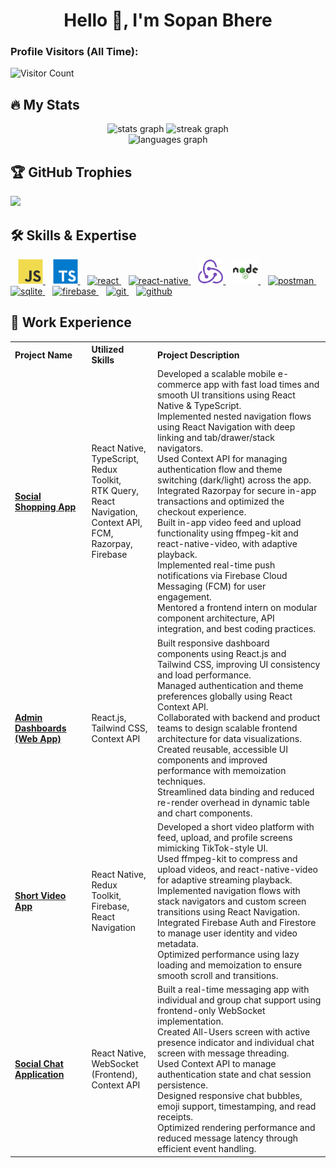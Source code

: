 <h1 align="center">Hello 👋, I'm Sopan Bhere</h1>

<!-- [![Typing SVG](https://readme-typing-svg.herokuapp.com?font=Courier&color=%23FFA500&vCenter=true&padding=5&lines=A+Passionate+Software+Developer;Tech+Enthusiast;Problem+Solver)](https://git.io/typing-svg)
-->
<h3> Profile Visitors (All Time): </h3>

![Visitor Count](https://profile-counter.glitch.me/thesopan21/count.svg)

<h2 align="left"> 🔥 My Stats </h2>
<div align="center">
  <img src="https://github-readme-stats.vercel.app/api/?username=thesopan21&hide_title=false&hide_rank=false&show_icons=true&include_all_commits=true&count_private=true&theme=dark&locale=en&hide_border=false" height="160" alt="stats graph"  />
      <img src="https://nirzak-streak-stats.vercel.app/?user=thesopan21&theme=dark&hide_border=false" height="160" alt="streak graph"  />
</div>

<div align="center">
  <img src="https://github-readme-stats.vercel.app/api/top-langs?username=thesopan21&locale=en&hide_title=false&layout=compact&card_width=400&langs_count=5&theme=dark&hide_border=false" height="160" alt="languages graph"  />
</div>

<h2 align="left">🏆 GitHub Trophies</h2>

![](https://github-profile-trophy.vercel.app/?username=thesopan21&theme=dark&no-frame=true&no-bg=false&margin-w=4)


<h2 align="left">🛠️ Skills & Expertise</h2>
    <span>&nbsp;&nbsp;</span>
    <a href="https://developer.mozilla.org/en-US/docs/Web/JavaScript"> 
      <img src="https://raw.githubusercontent.com/devicons/devicon/master/icons/javascript/javascript-original.svg" alt="javascript" width="40" height="40"/> 
    </a> 
    <span>&nbsp;&nbsp;</span>
    <a href="https://www.typescriptlang.org/" target="_blank" rel="noreferrer"> 
      <img src="https://raw.githubusercontent.com/devicons/devicon/master/icons/typescript/typescript-original.svg" alt="typescript" width="40" height="40"/> 
    </a>
    <span>&nbsp;&nbsp;</span>
    <a href="https://reactjs.org/" target="_blank" rel="noreferrer"> 
      <img src="https://www.cdnlogo.com/logos/r/85/react.svg" alt="react" width="40" height="40"/> 
    </a> 
    <span>&nbsp;&nbsp;</span>
    <a href="https://reactnative.dev/" target="_blank" rel="noreferrer"> 
      <img src="https://www.cdnlogo.com/logos/r/18/react-native.svg" alt="react-native" width="45" height="45"/> 
    </a>
    <span>&nbsp;&nbsp;</span>
    <a href="https://redux.js.org" target="_blank" rel="noreferrer"> 
      <img src="https://raw.githubusercontent.com/devicons/devicon/master/icons/redux/redux-original.svg" alt="redux" width="40" height="40"/> 
    </a>
    <span>&nbsp;&nbsp;</span>
    <a href="https://nodejs.org" target="_blank" rel="noreferrer"> 
      <img src="https://raw.githubusercontent.com/devicons/devicon/master/icons/nodejs/nodejs-original-wordmark.svg" alt="nodejs" width="40" height="40"/> 
    </a> 
    <span>&nbsp;&nbsp;</span>
    <a href="https://postman.com" target="_blank" rel="noreferrer"> 
      <img src="https://www.vectorlogo.zone/logos/getpostman/getpostman-icon.svg" alt="postman" width="40" height="40"/> 
    </a> 
    <span>&nbsp;&nbsp;</span>
    <a href="https://www.sqlite.org/" target="_blank" rel="noreferrer"> 
      <img src="https://www.vectorlogo.zone/logos/sqlite/sqlite-icon.svg" alt="sqlite" width="40" height="40"/> 
    </a>
    <span>&nbsp;&nbsp;</span>
    <a href="https://firebase.google.com/" target="_blank" rel="noreferrer"> 
      <img src="https://www.vectorlogo.zone/logos/firebase/firebase-icon.svg" alt="firebase" width="40" height="40"/> 
    </a> 
    <span>&nbsp;&nbsp;</span>
    <a href="https://git-scm.com/" target="_blank" rel="noreferrer"> 
      <img src="https://www.vectorlogo.zone/logos/git-scm/git-scm-icon.svg" alt="git" width="40" height="40"/> 
    </a> 
    <span>&nbsp;&nbsp;</span>
    <a href="https://github.com/" target="_blank" rel="noreferrer"> 
      <img src="https://www.vectorlogo.zone/logos/github/github-icon.svg" alt="github" width="45" height="44"/> 
    </a>




<h2 align="left">💼 Work Experience</h2>

<table>
  <tr>
    <th align="left">Project Name</th>
    <th align="left">Utilized Skills</th>
    <th align="left">Project Description</th>
  </tr>

  <tr>
    <td>
      <a href="https://github.com/thesopan21/social-ecommerce-app" target="_blank"><strong>Social Shopping App</strong></a><br />
    </td>
    <td>
      React Native, <br />
      TypeScript, <br />
      Redux Toolkit, <br />
      RTK Query, <br />
      React Navigation, <br />
      Context API, <br />
      FCM, <br />
      Razorpay, <br />
      Firebase
    </td>
    <td>
     Developed a scalable mobile e-commerce app with fast load times and smooth UI transitions using React Native & TypeScript.<br />
      Implemented nested navigation flows using React Navigation with deep linking and tab/drawer/stack navigators.<br />
      Used Context API for managing authentication flow and theme switching (dark/light) across the app.<br />
      Integrated Razorpay for secure in-app transactions and optimized the checkout experience.<br />
      Built in-app video feed and upload functionality using ffmpeg-kit and react-native-video, with adaptive playback.<br />
      Implemented real-time push notifications via Firebase Cloud Messaging (FCM) for user engagement.<br />
      Mentored a frontend intern on modular component architecture, API integration, and best coding practices.
    </td>
  </tr>

  <tr>
    <td>
      <a href="https://github.com/thesopan21/admin-dashboards" target="_blank"><strong>Admin Dashboards (Web App)</strong></a>
    </td>
    <td>
      React.js, <br />
      Tailwind CSS, <br />
      Context API
    </td>
    <td>
      Built responsive dashboard components using React.js and Tailwind CSS, improving UI consistency and load performance.<br />
      Managed authentication and theme preferences globally using React Context API.<br />
      Collaborated with backend and product teams to design scalable frontend architecture for data visualizations.<br />
      Created reusable, accessible UI components and improved performance with memoization techniques.<br />
      Streamlined data binding and reduced re-render overhead in dynamic table and chart components.
    </td>
  </tr>

  <tr>
    <td>
      <a href="https://github.com/thesopan21/short-video-app" target="_blank"><strong>Short Video App</strong></a>
    </td>
    <td>
      React Native,<br />
      Redux Toolkit,<br />
      Firebase, <br />
      React Navigation
    </td>
    <td>
      Developed a short video platform with feed, upload, and profile screens mimicking TikTok-style UI.<br />
      Used ffmpeg-kit to compress and upload videos, and react-native-video for adaptive streaming playback.<br />
      Implemented navigation flows with stack navigators and custom screen transitions using React Navigation.<br />
      Integrated Firebase Auth and Firestore to manage user identity and video metadata.<br />
      Optimized performance using lazy loading and memoization to ensure smooth scroll and transitions.
    </td>
  </tr>

  <tr>
    <td>
      <a href="https://github.com/thesopan21/social-chat-app" target="_blank"><strong>Social Chat Application</strong></a>
    </td>
    <td>
      React Native, <br />
      WebSocket (Frontend),<br />
      Context API
    </td>
    <td>
     Built a real-time messaging app with individual and group chat support using frontend-only WebSocket implementation.<br />
      Created All-Users screen with active presence indicator and individual chat screen with message threading.<br />
      Used Context API to manage authentication state and chat session persistence.<br />
      Designed responsive chat bubbles, emoji support, timestamping, and read receipts.<br />
      Optimized rendering performance and reduced message latency through efficient event handling.
    </td>
  </tr>
</table>



